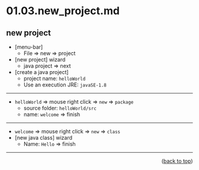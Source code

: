 <a name="topage"></a>

# 01.03.new_project.md

## new project

* [menu-bar]
    * File => new => project
* [new project] wizard
    * java project => next
* [create a java project]
    * project name: `helloWorld`
    * Use an execution JRE: `javaSE-1.8`
----
* `helloWorld` => mouse right click => `new` => `package`
    * source folder: `helloWorld/src`
    * name: `welcome` => finish
----
* `welcome` => mouse right click => `new` => `class`
* [new java class] wizard
    * Name: `Hello` => finish

----

<p align="right">(<a href="#topage">back to top</a>)</p>
<br/>
<br/>
